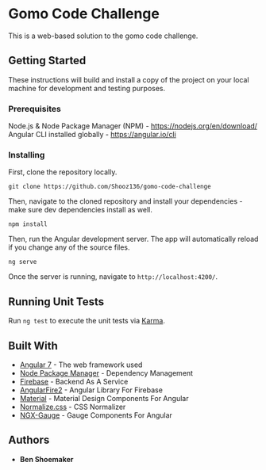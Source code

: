 # Gomo Code Challenge

This is a web-based solution to the gomo code challenge.

## Getting Started

These instructions will build and install a copy of the project on your local machine for development and testing purposes.

### Prerequisites

Node.js & Node Package Manager (NPM) - https://nodejs.org/en/download/
Angular CLI installed globally - https://angular.io/cli

### Installing

First, clone the repository locally.

```
git clone https://github.com/Shooz136/gomo-code-challenge
```

Then, navigate to the cloned repository and install your dependencies - make sure dev dependencies install as well.

```
npm install
```

Then, run the Angular development server.  The app will automatically reload if you change any of the source files.

```
ng serve
```

Once the server is running, navigate to `http://localhost:4200/`. 

## Running Unit Tests

Run `ng test` to execute the unit tests via [Karma](https://karma-runner.github.io).

## Built With

* [Angular 7](https://angular.io/) - The web framework used
* [Node Package Manager](https://www.npmjs.com/) - Dependency Management
* [Firebase](https://firebase.google.com/) - Backend As A Service
* [AngularFire2](https://github.com/angular/angularfire2) - Angular Library For Firebase
* [Material](https://material.angular.io/) - Material Design Components For Angular
* [Normalize.css](http://necolas.github.io/normalize.css/) - CSS Normalizer
* [NGX-Gauge](https://www.npmjs.com/package/ngx-gauge) - Gauge Components For Angular

## Authors

* **Ben Shoemaker** 



